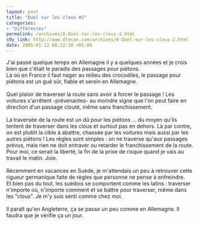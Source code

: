 ```yaml
--- 
layout: post
title: "Duel sur les clous #2"
categories: 
- "Différences"
permalink: /archives/8-Duel-sur-les-clous-2.html
s9y_link: http://www.dlecan.com/archives/8-Duel-sur-les-clous-2.html
date: 2005-01-12 00:22:10 +01:00
---
```

J'ai passé quelque temps en Allemagne il y a quelques années et je crois bien que c'était le paradis des passages pour piétons.<br />
Là où en France il faut nager au milieu des crocodiles, le passage pour piétons est un gué sûr, fiable et serein en Allemagne.<br />
<br />
Quel plaisir de traverser la route sans avoir à forcer le passage ! Les voitures s'arrêtent -prévenantes- au moindre signe que l'on peut faire en direction d'un passage clouté, même sans franchissement.<br />
<br />
La traversée de la route est un dû pour les piétons ... du moyen qu'ils tentent de traverser dans les clous et surtout pas en dehors. Là par contre, on est plutôt la cible à abattre, chassée par les voitures mais aussi par les autres piétons ! Les règles sont simples : on ne traverse qu'aux passages prévus, mais rien ne doit entraver ou retarder le franchissement de la route. Pour moi, ce serait la liberté, la fin de la prise de risque quand je vais au travail le matin. Joie.<br />
<br />
Récemment en vacances en Suède, je m'attendais un peu à retrouver cette rigueur germanique faite de règles que personne ne pense à enfreindre.<br />
Et bien pas du tout, les suédois se comportent comme les latins : traverser n'importe où, n'importe comment et se battre pour traverser, même dans les "clous". Je m'y suis senti comme chez moi.<br />
<br />
Il paraît qu'en Angleterre, ça se passe un peu comme en Allemagne. Il faudra que je vérifie ça un jour.
